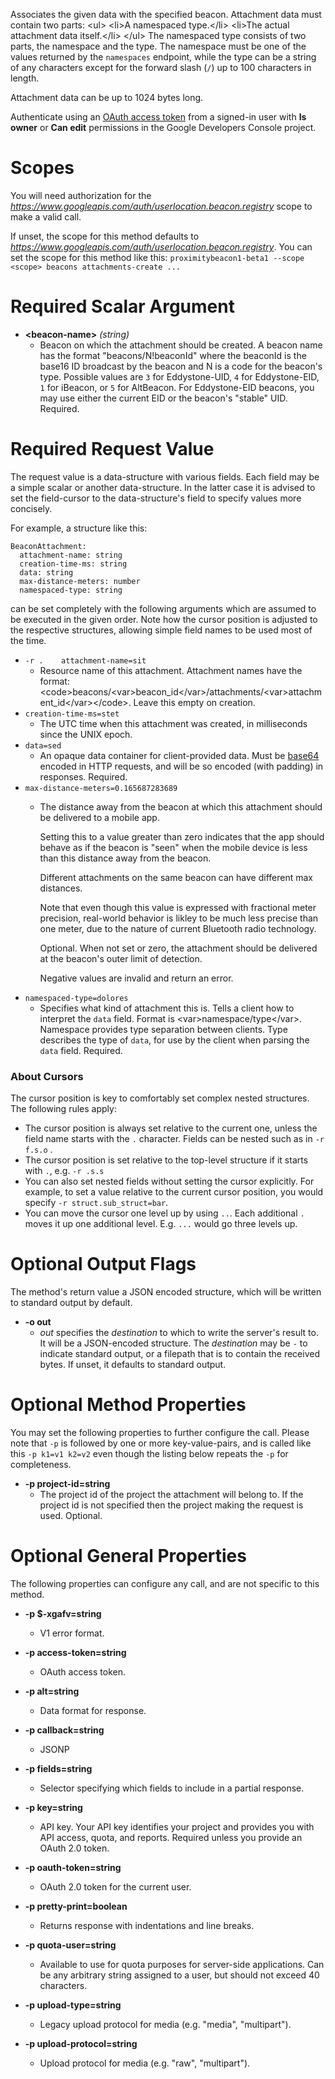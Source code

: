 Associates the given data with the specified beacon. Attachment data must
contain two parts:
&lt;ul&gt;
&lt;li&gt;A namespaced type.&lt;/li&gt;
&lt;li&gt;The actual attachment data itself.&lt;/li&gt;
&lt;/ul&gt;
The namespaced type consists of two parts, the namespace and the type.
The namespace must be one of the values returned by the `namespaces`
endpoint, while the type can be a string of any characters except for the
forward slash (`/`) up to 100 characters in length.

Attachment data can be up to 1024 bytes long.

Authenticate using an [OAuth access token](https://developers.google.com/identity/protocols/OAuth2)
from a signed-in user with **Is owner** or **Can edit** permissions in the
Google Developers Console project.
# Scopes

You will need authorization for the *https://www.googleapis.com/auth/userlocation.beacon.registry* scope to make a valid call.

If unset, the scope for this method defaults to *https://www.googleapis.com/auth/userlocation.beacon.registry*.
You can set the scope for this method like this: `proximitybeacon1-beta1 --scope <scope> beacons attachments-create ...`
# Required Scalar Argument
* **&lt;beacon-name&gt;** *(string)*
    - Beacon on which the attachment should be created. A beacon name has the
        format &#34;beacons/N!beaconId&#34; where the beaconId is the base16 ID broadcast
        by the beacon and N is a code for the beacon&#39;s type. Possible values are
        `3` for Eddystone-UID, `4` for Eddystone-EID, `1` for iBeacon, or `5`
        for AltBeacon. For Eddystone-EID beacons, you may use either the
        current EID or the beacon&#39;s &#34;stable&#34; UID.
        Required.
# Required Request Value

The request value is a data-structure with various fields. Each field may be a simple scalar or another data-structure.
In the latter case it is advised to set the field-cursor to the data-structure's field to specify values more concisely.

For example, a structure like this:
```
BeaconAttachment:
  attachment-name: string
  creation-time-ms: string
  data: string
  max-distance-meters: number
  namespaced-type: string

```

can be set completely with the following arguments which are assumed to be executed in the given order. Note how the cursor position is adjusted to the respective structures, allowing simple field names to be used most of the time.

* `-r .    attachment-name=sit`
    - Resource name of this attachment. Attachment names have the format:
        &lt;code&gt;beacons/&lt;var&gt;beacon_id&lt;/var&gt;/attachments/&lt;var&gt;attachment_id&lt;/var&gt;&lt;/code&gt;.
        Leave this empty on creation.
* `creation-time-ms=stet`
    - The UTC time when this attachment was created, in milliseconds since the
        UNIX epoch.
* `data=sed`
    - An opaque data container for client-provided data. Must be
        [base64](http://tools.ietf.org/html/rfc4648#section-4) encoded in HTTP
        requests, and will be so encoded (with padding) in responses.
        Required.
* `max-distance-meters=0.165687283689`
    - The distance away from the beacon at which this attachment should be
        delivered to a mobile app.
        
        Setting this to a value greater than zero indicates that the app should
        behave as if the beacon is &#34;seen&#34; when the mobile device is less than this
        distance away from the beacon.
        
        Different attachments on the same beacon can have different max distances.
        
        Note that even though this value is expressed with fractional meter
        precision, real-world behavior is likley to be much less precise than one
        meter, due to the nature of current Bluetooth radio technology.
        
        Optional. When not set or zero, the attachment should be delivered at the
        beacon&#39;s outer limit of detection.
        
        Negative values are invalid and return an error.
* `namespaced-type=dolores`
    - Specifies what kind of attachment this is. Tells a client how to
        interpret the `data` field. Format is &lt;var&gt;namespace/type&lt;/var&gt;. Namespace
        provides type separation between clients. Type describes the type of
        `data`, for use by the client when parsing the `data` field.
        Required.


### About Cursors

The cursor position is key to comfortably set complex nested structures. The following rules apply:

* The cursor position is always set relative to the current one, unless the field name starts with the `.` character. Fields can be nested such as in `-r f.s.o` .
* The cursor position is set relative to the top-level structure if it starts with `.`, e.g. `-r .s.s`
* You can also set nested fields without setting the cursor explicitly. For example, to set a value relative to the current cursor position, you would specify `-r struct.sub_struct=bar`.
* You can move the cursor one level up by using `..`. Each additional `.` moves it up one additional level. E.g. `...` would go three levels up.


# Optional Output Flags

The method's return value a JSON encoded structure, which will be written to standard output by default.

* **-o out**
    - *out* specifies the *destination* to which to write the server's result to.
      It will be a JSON-encoded structure.
      The *destination* may be `-` to indicate standard output, or a filepath that is to contain the received bytes.
      If unset, it defaults to standard output.
# Optional Method Properties

You may set the following properties to further configure the call. Please note that `-p` is followed by one 
or more key-value-pairs, and is called like this `-p k1=v1 k2=v2` even though the listing below repeats the
`-p` for completeness.

* **-p project-id=string**
    - The project id of the project the attachment will belong to. If
        the project id is not specified then the project making the request
        is used.
        Optional.

# Optional General Properties

The following properties can configure any call, and are not specific to this method.

* **-p $-xgafv=string**
    - V1 error format.

* **-p access-token=string**
    - OAuth access token.

* **-p alt=string**
    - Data format for response.

* **-p callback=string**
    - JSONP

* **-p fields=string**
    - Selector specifying which fields to include in a partial response.

* **-p key=string**
    - API key. Your API key identifies your project and provides you with API access, quota, and reports. Required unless you provide an OAuth 2.0 token.

* **-p oauth-token=string**
    - OAuth 2.0 token for the current user.

* **-p pretty-print=boolean**
    - Returns response with indentations and line breaks.

* **-p quota-user=string**
    - Available to use for quota purposes for server-side applications. Can be any arbitrary string assigned to a user, but should not exceed 40 characters.

* **-p upload-type=string**
    - Legacy upload protocol for media (e.g. &#34;media&#34;, &#34;multipart&#34;).

* **-p upload-protocol=string**
    - Upload protocol for media (e.g. &#34;raw&#34;, &#34;multipart&#34;).
